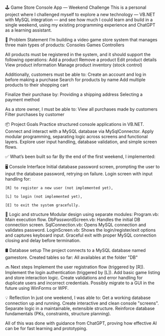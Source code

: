 🕹️ Game Store Console App — Weekend Challenge
This is a personal project where I challenged myself to explore a new technology — VB.NET with MySQL integration — and see how much I could learn and build in a single weekend, using my existing programming experience and ChatGPT as a learning assistant.

🧩 Problem Statement
I’m building a video game store system that manages three main types of products:
    Consoles
    Games
    Controllers

All products must be registered in the system, and it should support the following operations:
    Add a product
    Remove a product
    Edit product details
    View product information
    Manage product inventory (stock control)

Additionally, customers must be able to:
    Create an account and log in before making a purchase
    Search for products by name
    Add multiple products to their shopping cart

Finalize their purchase by:
    Providing a shipping address
    Selecting a payment method

As a store owner, I must be able to:
    View all purchases made by customers
    Filter purchases by customer


📦 Project Goals
    Practice structured console applications in VB.NET.
    Connect and interact with a MySQL database via MySqlConnector.
    Apply modular programming, separating logic across screens and functional layers.
    Explore user input handling, database validation, and simple screen flows.

✅ What’s been built so far
By the end of the first weekend, I implemented:

🖥️ Console Interface
    Initial database password screen, prompting the user to input the database password, retrying on failure.
    Login screen with input handling for:

    [R] to register a new user (not implemented yet),

    [L] to login (not implemented yet),

    [E] to exit the system gracefully.

🧠 Logic and structure
Modular design using separate modules:
    Program.vb: Main execution flow.
    DbPasswordScreen.vb: Handles the initial DB connection screen.
    SqlConnection.vb: Opens MySQL connection and validates password.
    LoginScreen.vb: Shows the login/register/exit options and captures keyboard input.
    Graceful exit with proper MySQL connection closing and delay before termination.

🛢️ Database setup
The project connects to a MySQL database named gamestore.
Created tables so far: All availables at the folder "DB"

🔜 Next steps
    Implement the user registration flow (triggered by [R]).
    Implement the login authentication (triggered by [L]).
    Add basic game listing and store interaction logic.
    Create validations and error handling for duplicate users and incorrect credentials.
    Possibly migrate to a GUI in the future using WinForms or WPF.

💡 Reflection
    In just one weekend, I was able to:
    Get a working database connection up and running.
    Create interactive and clean console "screens".
    Separate logic in a maintainable, extensible structure.
    Reinforce database fundamentals (PKs, constraints, structure planning).

All of this was done with guidance from ChatGPT, proving how effective AI can be for fast learning and prototyping.